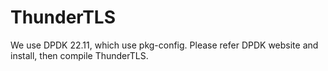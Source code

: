 # ThunderTLS

We use DPDK 22.11, which use pkg-config. Please refer DPDK website and install, then compile ThunderTLS.
